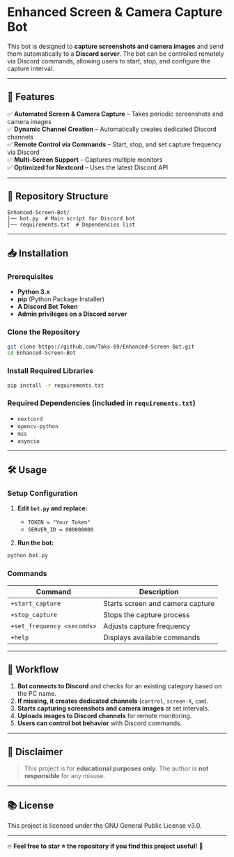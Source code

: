 # Enhanced Screen & Camera Capture Bot

This bot is designed to **capture screenshots and camera images** and send them automatically to a **Discord server**. The bot can be controlled remotely via Discord commands, allowing users to start, stop, and configure the capture interval.

---

## 🚀 Features

✅ **Automated Screen & Camera Capture** – Takes periodic screenshots and camera images \
✅ **Dynamic Channel Creation** – Automatically creates dedicated Discord channels \
✅ **Remote Control via Commands** – Start, stop, and set capture frequency via Discord \
✅ **Multi-Screen Support** – Captures multiple monitors \
✅ **Optimized for Nextcord** – Uses the latest Discord API 

---

## 📂 Repository Structure

```
Enhanced-Screen-Bot/
│── bot.py  # Main script for Discord bot
│── requirements.txt  # Dependencies list
```

---

## 📥 Installation

### **Prerequisites**
- **Python 3.x**
- **pip** (Python Package Installer)
- **A Discord Bot Token**
- **Admin privileges on a Discord server**

### **Clone the Repository**
```bash
git clone https://github.com/Taks-69/Enhanced-Screen-Bot.git
cd Enhanced-Screen-Bot
```

### **Install Required Libraries**
```bash
pip install -r requirements.txt
```

### **Required Dependencies** (included in `requirements.txt`)
- `nextcord`
- `opencv-python`
- `mss`
- `asyncio`

---

## 🛠 Usage

### **Setup Configuration**
1. **Edit `bot.py` and replace:**
   - `TOKEN = "Your Token"`
   - `SERVER_ID = 000000000`

2. **Run the bot:**
```bash
python bot.py
```

### **Commands**
| Command | Description |
|---------|-------------|
| `+start_capture` | Starts screen and camera capture |
| `+stop_capture` | Stops the capture process |
| `+set_frequency <seconds>` | Adjusts capture frequency |
| `+help` | Displays available commands |

---

## 🔄 Workflow
1. **Bot connects to Discord** and checks for an existing category based on the PC name.
2. **If missing, it creates dedicated channels** (`control`, `screen-X`, `cam`).
3. **Starts capturing screenshots and camera images** at set intervals.
4. **Uploads images to Discord channels** for remote monitoring.
5. **Users can control bot behavior** with Discord commands.

---

## 📜 Disclaimer

> This project is for **educational purposes only**. The author is **not responsible** for any misuse.

---


## 📚 License

This project is licensed under the GNU General Public License v3.0.

---

🔥 **Feel free to star ⭐ the repository if you find this project useful!** 🚀
